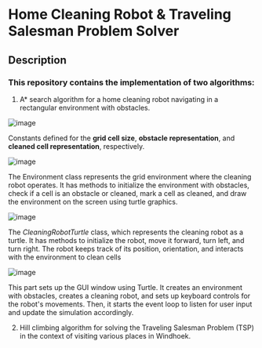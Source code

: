# Home Cleaning Robot & Traveling Salesman Problem Solver
## Description

### This repository contains the implementation of two algorithms:

1. A* search algorithm for a home cleaning robot navigating in a rectangular environment with obstacles.
   
![image](https://github.com/CallmeKuda/Artificial-Intelligence-AIR711s/assets/84506806/8224fc6e-4963-439e-a2a3-75ccab847c65)

Constants defined for the **grid cell size**, **obstacle representation**, and **cleaned cell representation**, respectively.

![image](https://github.com/CallmeKuda/Artificial-Intelligence-AIR711s/assets/84506806/56dedb5d-31ed-4d5c-8c69-6514a389758d)

The Environment class represents the grid environment where the cleaning robot operates. 
It has methods to initialize the environment with obstacles, check if a cell is an obstacle or cleaned, 
mark a cell as cleaned, and draw the environment on the screen using turtle graphics.

![image](https://github.com/CallmeKuda/Artificial-Intelligence-AIR711s/assets/84506806/7aca30ed-0037-4e39-951d-abd6336b1995)

The _CleaningRobotTurtle_ class, which represents the cleaning robot as a turtle. It has methods to initialize the robot, move it forward, turn left, and turn right. The robot keeps track of its position, orientation, and interacts with the environment to clean cells

![image](https://github.com/CallmeKuda/Artificial-Intelligence-AIR711s/assets/84506806/498c1d76-daf0-467e-9b5d-2d8d007fa62d)

This part sets up the GUI window using Turtle. It creates an environment with obstacles,
creates a cleaning robot, and sets up keyboard controls for the robot's movements.
Then, it starts the event loop to listen for user input and update the simulation accordingly.

2. Hill climbing algorithm for solving the Traveling Salesman Problem (TSP) in the context of visiting various places in Windhoek.
